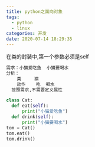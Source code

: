 ```yaml
---
title: python之面向对象
tags:
  - python
  - linux
categories: 开发
date: 2020-07-14 18:29:35
---
```

在类的封装中,第一个参数必须是self
```bash
需求：小猫爱吃鱼  小猫要喝水
分析：
    类     猫
    动作    吃  喝水
  按照需求,不需要定义属性
```
```python
class Cat:
  def eat(self):
      print("小猫爱吃鱼")
  def drink(self):
      print("小猫要喝水")
tom = Cat()
tom.eat()
tom.drink()
